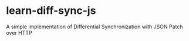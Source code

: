 # learn-diff-sync-js
A simple implementation of Differential Synchronization with JSON Patch over HTTP
